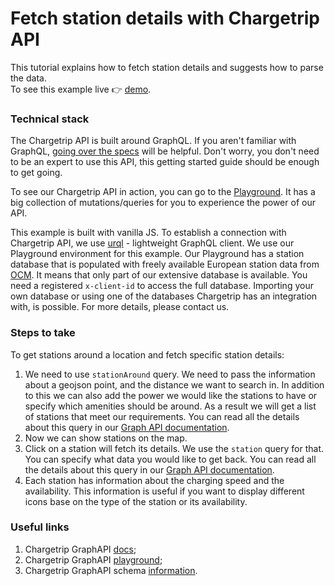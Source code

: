 # Fetch station details with Chargetrip API

This tutorial explains how to fetch station details and suggests how to parse the data.  
To see this example live 👉 [demo](https://chargetrip.github.io/examples/station-info).

### Technical stack

The Chargetrip API is built around GraphQL. If you aren't familiar with GraphQL, [going over the specs](https://graphql.org/learn/) will be helpful. Don't worry, you don't need to be an expert to use this API, this getting started guide should be enough to get going.

To see our Chargetrip API in action, you can go to the [Playground](https://playground.chargetrip.com/). It has a big collection of mutations/queries for you to experience the power of our API.

This example is built with vanilla JS. To establish a connection with Chargetrip API, we use [urql](https://formidable.com/open-source/urql/) - lightweight GraphQL client.
We use our Playground environment for this example. Our Playground has a station database that is populated with freely available European station data from [OCM](https://openchargemap.org/site). It means that only part of our extensive database is available. You need a registered `x-client-id` to access the full database. Importing your own database or using one of the databases Chargetrip has an integration with, is possible. For more details, please contact us.

### Steps to take

To get stations around a location and fetch specific station details:

1. We need to use `stationAround` query. We need to pass the information about a geojson point, and the distance we want to search in. In addition to this we can also add the power we would like the stations to have or specify which amenities should be around. As a result we will get a list of stations that meet our requirements. You can read all the details about this query in our [Graph API documentation](https://developers.chargetrip.com/API-Reference/Stations/query-stations-around).
2. Now we can show stations on the map.
3. Click on a station will fetch its details. We use the `station` query for that. You can specify what data you would like to get back. You can read all the details about this query in our [Graph API documentation](https://developers.chargetrip.com/API-Reference/Stations/query-station-details).
4. Each station has information about the charging speed and the availability. This information is useful if you want to display different icons base on the type of the station or its availability.

### Useful links

1. Chargetrip GraphAPI [docs](https://docs.chargetrip.com/);
2. Chargetrip GraphAPI [playground](https://playground.chargetrip.com/);
3. Chargetrip GraphAPI schema [information](https://voyager.chargetrip.com/).
